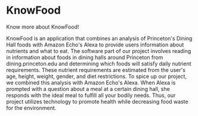 # KnowFood

Know more about KnowFood!

KnowFood is an application that combines an analysis of Princeton's Dining Hall foods with Amazon Echo's Alexa to provide users information about nutrients and what to eat. The software part of our project involves reading in information about foods in dining halls around Princeton from dining.princeton.edu and determining which foods will satisfy daily nutrient requirements. These nutrient requirements are estimated from the user's age, height, weight, gender, and diet restrictions. To spice up our project, we combined this analysis with Amazon Echo's Alexa. When Alexa is prompted with a question about a meal at a certain dining hall, she responds with the ideal meal to fulfill all your bodily needs. Thus, our project utilizes technology to promote health while decreasing food waste for the environment.
